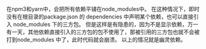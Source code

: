 在npm3和yarn中，会把所有依赖平铺在node_modules中。
在这种情况下，即时没有在根目录的package.json 的 dependencies 中声明某个依赖，也可以直接引入 node_modules 下的三方包。
但是这样是有隐患的，因为不是显示依赖，万一有一天，其他依赖直接引入的三方包的包不使用了，那被引用的三方包也就不会被打到node_modules 中了，此时代码就会崩溃。
以上的情况就是幽灵依赖。